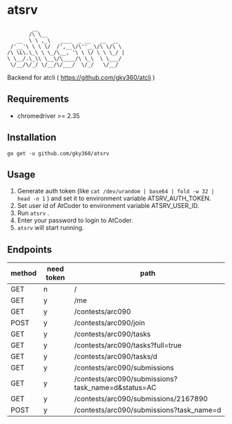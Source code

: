 # atsrv

```
        __
       /\ \__
   __  \ \ ,_\   ____  _ __   __  __
 /'__'\ \ \ \/  /',__\/\''__\/\ \/\ \
/\ \L\.\_\ \ \_/\__, '\ \ \/ \ \ \_/ |
\ \__/.\_\\ \__\/\____/\ \_\  \ \___/
 \/__/\/_/ \/__/\/___/  \/_/   \/__/
```

Backend for atcli ( https://github.com/gky360/atcli )


## Requirements

- chromedriver >= 2.35


## Installation

```
go get -u github.com/gky360/atsrv
```


## Usage

1. Generate auth token (like `cat /dev/urandom | base64 | fold -w 32 | head -n 1` )
   and set it to environment variable ATSRV_AUTH_TOKEN.
2. Set user id of AtCoder to environment variable ATSRV_USER_ID.
3. Run `atsrv` .
4. Enter your password to login to AtCoder.
5. `atsrv` will start running.


## Endpoints

| method | need token | path |
|---|---|---|
| GET  | n | / |
| GET  | y | /me |
| GET  | y | /contests/arc090 |
| POST | y | /contests/arc090/join |
| GET  | y | /contests/arc090/tasks |
| GET  | y | /contests/arc090/tasks?full=true |
| GET  | y | /contests/arc090/tasks/d |
| GET  | y | /contests/arc090/submissions |
| GET  | y | /contests/arc090/submissions?task_name=d&status=AC |
| GET  | y | /contests/arc090/submissions/2167890 |
| POST | y | /contests/arc090/submissions?task_name=d |

